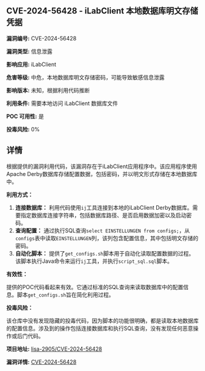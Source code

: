 ## CVE-2024-56428 - iLabClient 本地数据库明文存储凭据

**漏洞编号:** CVE-2024-56428

**漏洞类型:** 信息泄露

**影响应用:** iLabClient

**危害等级:** 中危，本地数据库明文存储密码，可能导致敏感信息泄露

**影响版本:** 未知，根据利用代码推断

**利用条件:** 需要本地访问 iLabClient 数据库文件

**POC 可用性:** 是

**投毒风险:** 0%

## 详情

根据提供的漏洞利用代码，该漏洞存在于iLabClient应用程序中。该应用程序使用Apache Derby数据库存储配置数据，包括密码，并以明文形式存储在本地数据库中。

**利用方式：**

1.  **连接数据库：** 利用代码使用`ij`工具连接到本地的iLabClient Derby数据库。需要指定数据库连接字符串，包括数据库路径、是否启用数据加密以及启动密码。
2.  **查询配置：** 通过执行SQL查询`select EINSTELLUNGEN from configs;`，从`configs`表中读取`EINSTELLUNGEN`列，该列包含配置信息，其中包括明文存储的密码。
3.  **自动化脚本：** 提供了`get_configs.sh`脚本用于自动化读取配置数据的过程。该脚本执行Java命令来运行`ij`工具，并执行`script_sql.sql`脚本。

**有效性：**

提供的POC代码看起来有效。它通过标准的SQL查询来读取数据库中的配置信息。脚本`get_configs.sh`旨在简化利用过程。

**投毒风险：**

该仓库中没有发现隐藏的投毒代码，因为脚本的功能很明确，都是读取本地数据库的配置信息。涉及到的操作包括连接数据库和执行SQL查询，没有发现任何恶意操作或后门代码。

**项目地址:** [lisa-2905/CVE-2024-56428](https://github.com/lisa-2905/CVE-2024-56428)

**漏洞详情:** [CVE-2024-56428](https://nvd.nist.gov/vuln/detail/CVE-2024-56428)
